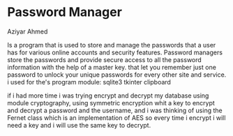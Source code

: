 # Password Manager 
Aziyar Ahmed

Is a program that is used to store and manage the passwords that a user has for various online accounts and security features. Password managers store the passwords  and provide secure access to all the password information with the help of a master key.
that let you remember just one password to unlock your unique passwords for every other site and service.
i used for the's program module: 
sqlite3
tkinter 
clipboard

if i had more time i was trying encrypt and decrypt my database using module cryptography, using symmetric encryption whit a key  to encrypt and decrypt a password and the username, and i was thinking of using the Fernet class which is an implementation of AES
so every time i encrypt i will need a key and i will use the same key to decrypt.
